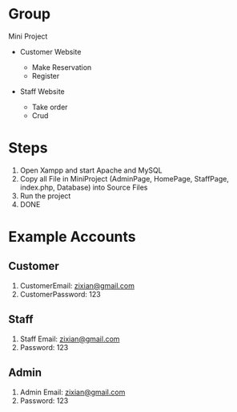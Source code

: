 # Group
Mini Project
- Customer Website
  - Make Reservation
  - Register

- Staff Website
  - Take order
  - Crud


# Steps
1. Open Xampp and start Apache and MySQL
2. Copy all File in MiniProject (AdminPage, HomePage, StaffPage, index.php, Database) into Source Files
3. Run the project
4. DONE

# Example Accounts
## Customer
1. CustomerEmail: zixian@gmail.com
2. CustomerPassword: 123

## Staff
1. Staff Email: zixian@gmail.com
2. Password: 123

## Admin
1. Admin Email: zixian@gmail.com
2. Password: 123

